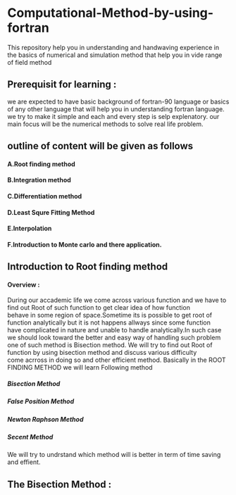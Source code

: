 # Computational-Method-by-using-fortran
This repository help you in understanding and handwaving experience in the basics of numerical and simulation method that help you in vide range of field method 
## Prerequisit for learning :
we are expected to have basic background of fortran-90 language or basics of any other language that will help you in understanding fortran language. we try to make it simple and each and every step is selp explenatory. our main focus will be the numerical methods to solve real life problem.
## outline of content will be given as follows 
#### A.Root finding method 
#### B.Integration method 
#### C.Differentiation method 
#### D.Least Squre Fitting Method
#### E.Interpolation
#### F.Introduction to Monte carlo and there application.

## Introduction to Root finding method 
#### Overview : 
During our accademic life we come across various function and we have to find out Root of such function to get clear idea of how function      
behave in some region of space.Sometime its is possible to get root of function analytically but it is not happens allways since some function         
have complicated in nature and unable to handle analytically.In such case we should look toward the better and easy way of handling such problem        
one of such method is Bisection method. We will try to find out Root of function by using bisection method and discuss various difficulty              
come acrross in doing so and other efficient method.
Basically in the ROOT FINDING METHOD  we will learn Following method 
##### Bisection Method 
##### False Position Method 
##### Newton Raphson Method 
##### Secent Method 
We will try to undrstand which method will is better in term of time saving and effient.
## The Bisection Method :



